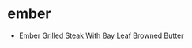 # ember

 * [Ember Grilled Steak With Bay Leaf Browned Butter](../index/e/ember-grilled-steak-with-bay-leaf-browned-butter.json)
